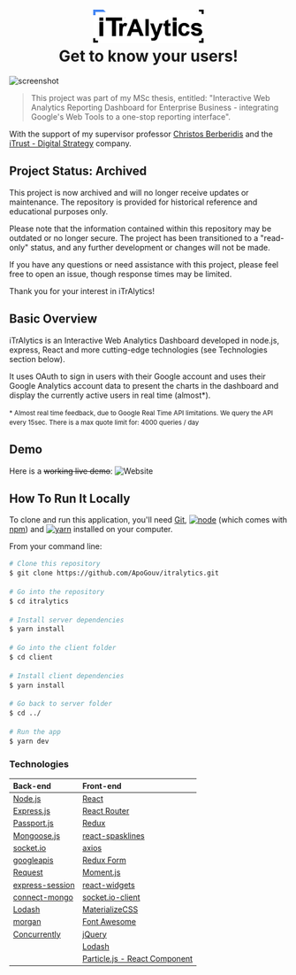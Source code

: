 <h1 align="center">
  <br>
  <img src="https://github.com/ApoGouv/itralytics/blob/master/client/src/images/logos/logo-itralytics.png" alt="iTrAlytics" width="200">
  <br>
  Get to know your users!
  <br>
</h1>

![screenshot](https://github.com/ApoGouv/itralytics/blob/master/client/src/images/itralytics.gif)

> This project was part of my MSc thesis, entitled: "Interactive Web Analytics Reporting Dashboard for Enterprise Business - integrating Google's Web Tools to a one-stop reporting interface".
 
 With the support of my supervisor professor [Christos Berberidis][Christos Berberidis info link] and the [iTrust - Digital Strategy][iTrust-digital link] company.


## Project Status: Archived

This project is now archived and will no longer receive updates or maintenance. The repository is provided for historical reference and educational purposes only.

Please note that the information contained within this repository may be outdated or no longer secure. The project has been transitioned to a "read-only" status, and any further development or changes will not be made.

If you have any questions or need assistance with this project, please feel free to open an issue, though response times may be limited.

Thank you for your interest in iTrAlytics!

## Basic Overview

iTrAlytics is an Interactive Web Analytics Dashboard developed in node.js, express, React and more cutting-edge technologies (see Technologies section below).

It uses OAuth to sign in users with their Google account and uses their Google Analytics account data to present the charts in the dashboard and display the currently active users in real time (almost*).

<small>* Almost real time feedback, due to Google Real Time API limitations. We query the API every 15sec. There is a max quote limit for: 4000 queries / day</small>

## Demo
Here is a ~~working live demo~~:  ![Website](https://img.shields.io/website?url=https%3A%2F%2Fitralytics.herokuapp.com%2F&down_message=isDown&style=flat-square&label=iTrAlytics)


## How To Run It Locally

To clone and run this application, you'll need [Git](https://git-scm.com), [![node](https://img.shields.io/badge/node-%3E%3D8.4.0-brightgreen.svg?style=flat)](https://nodejs.org/en/download/) (which comes with [npm](http://npmjs.com)) and [![yarn](https://img.shields.io/badge/yarn-%3E%3D1.3.2-brightgreen.svg?style=flat)](https://yarnpkg.com/en/docs/install)  installed on your computer.

From your command line:

```bash
# Clone this repository
$ git clone https://github.com/ApoGouv/itralytics.git

# Go into the repository
$ cd itralytics

# Install server dependencies
$ yarn install

# Go into the client folder
$ cd client

# Install client dependencies
$ yarn install

# Go back to server folder
$ cd ../

# Run the app
$ yarn dev
```


### Technologies

| Back-end          	| Front-end          	|
|:-----------------  	|:--------------------	|
| [Node.js]         	| [React]              	|
| [Express.js]      	| [React Router]    	|
| [Passport.js]        	| [Redux]              	|
| [Mongoose.js]        	| [react-spasklines]   	|
| [socket.io]         	| [axios]              	|
| [googleapis]        	| [Redux Form]         	|
| [Request]           	| [Moment.js]          	|
| [express-session]    	| [react-widgets]      	|
| [connect-mongo]      	| [socket.io-client]   	|
| [Lodash]          	| [MaterializeCSS]    	|
| [morgan]            	| [Font Awesome]       	|
| [Concurrently]      	| [jQuery]             	|
|                   	| [Lodash]             	|
|                   	| [Particle.js - React Component] 	|




[//]: # (These are reference links used in the body of this note and get stripped out when the markdown processor does its job. There is no need to format nicely because it shouldn't be seen. Thanks SO - http://stackoverflow.com/questions/4823468/store-comments-in-markdown-syntax)

   [iTrust-digital link]: https://itrust-digital.com/ "iTrust - Digital Strategy"
   [Christos Berberidis info link]: https://www.ihu.gr/ucips/cv/christos-berberidis "Dr. Christos Berberidis"

   [Node.js]:  https://nodejs.org/en/download/ "Download nodejs"
   [Express.js]: http://expressjs.com/ "Express - web framework for Node.js"
   [Passport.js]: http://www.passportjs.org/ "Passport - authentication for Node.js"
   [Mongoose.js]: http://mongoosejs.com/ "mongoose - MongoDB ODM for Node.js"
   [socket.io]: https://socket.io/ "socket.io - Real-Time engine"
   [googleapis]: https://github.com/google/google-api-nodejs-client "Google Node.js client library for accessing Google APIs"
   [Request]: https://github.com/request/request "Request - Simplified HTTP client"
   [express-session]: https://github.com/expressjs/session "Simple session middleware for Express"
   [connect-mongo]: https://github.com/jdesboeufs/connect-mongo "MongoDB session store for Express"
   [Lodash]: https://lodash.com/ "A modern JavaScript utility library delivering modularity, performance & extras."
   [morgan]: https://github.com/expressjs/morgan "HTTP request logger middleware for node.js"
   [Concurrently]: https://github.com/kimmobrunfeldt/concurrently "Run commands concurrently"
   
   [React]: https://reactjs.org/ "A JavaScript library for building user interfaces"
   [React Router]: https://github.com/ReactTraining/react-router "Declarative routing for React"
   [Redux]: https://redux.js.org/ "Redux is a predictable state container for JavaScript apps."
   [react-spasklines]: https://github.com/borisyankov/react-sparklines "Beautiful and expressive Sparklines React component"
   [axios]: https://github.com/axios/axios "Promise based HTTP client for the browser and Node.js"
   [Redux Form]: https://redux-form.com/7.1.2/ "The best way to manage your form state in Redux."
   [Moment.js]: https://momentjs.com/ "Parse, validate, manipulate, and display dates and times in JavaScript."
   [react-widgets]: https://github.com/jquense/react-widgets "An à la carte set of polished, extensible, and accessible form inputs built for React."
   [socket.io-client]: https://github.com/socketio/socket.io-client "Realtime application framework (client)"
   [MaterializeCSS]: https://github.com/Dogfalo/materialize "Materialize, a CSS Framework based on material design."
   [Font Awesome]: https://github.com/FortAwesome/Font-Awesome "The iconic font and CSS toolkit"
   [jQuery]: https://jquery.com/ "jQuery - write less, do more JavaScript library"
   [Particle.js - React Component]: https://github.com/Wufe/react-particles-js "Particles.js component wrapper"
   